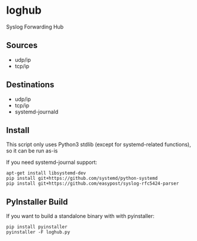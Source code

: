 loghub
======

Syslog Forwarding Hub

Sources
-------

  - udp/ip
  - tcp/ip

Destinations
------------

  - udp/ip
  - tcp/ip
  - systemd-journald

Install
-------

This script only uses Python3 stdlib (except for systemd-related functions),
so it can be run as-is

If you need systemd-journal support:

    apt-get install libsystemd-dev
    pip install git+https://github.com/systemd/python-systemd
    pip install git+https://github.com/easypost/syslog-rfc5424-parser

PyInstaller Build
-----------------

If you want to build a standalone binary with with pyinstaller:

    pip install pyinstaller
    pyinstaller -F loghub.py

